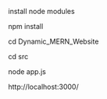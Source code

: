 install node modules

npm install

cd Dynamic_MERN_Website

cd src

node app.js

http://localhost:3000/

